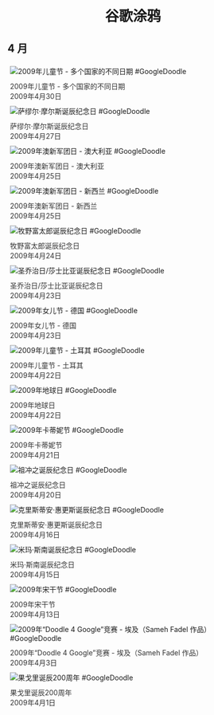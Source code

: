 
<h1 align="center"> 谷歌涂鸦 </h1>




## 4 月

<div class="image">


<img src="//www.google.com/logos/2009/childrensday09-hp.gif" alt="2009年儿童节 - 多个国家的不同日期 #GoogleDoodle" style="margin: 5px"/>
<div class="info" style="font-size: 14px; color:#333333; margin:5px"><div class="title">2009年儿童节 - 多个国家的不同日期</div><div class="date">2009年4月30日</div></div>

<img src="https://lh3.googleusercontent.com/1ODHLcTnZzkl75NQnKVA2YpsG0bhJfDXFkaCBgqbaeW9HEVQ4Z16lSPuDYdM9lUR_NZOnx6vdgLdP-n1mrhGAtLhDwjQv4J0AI-B8xam=s660" alt="萨缪尔·摩尔斯诞辰纪念日 #GoogleDoodle" style="margin: 5px"/>
<div class="info" style="font-size: 14px; color:#333333; margin:5px"><div class="title">萨缪尔·摩尔斯诞辰纪念日</div><div class="date">2009年4月27日</div></div>

<img src="//www.google.com/logos/2009/anzacday09au.gif" alt="2009年澳新军团日 - 澳大利亚 #GoogleDoodle" style="margin: 5px"/>
<div class="info" style="font-size: 14px; color:#333333; margin:5px"><div class="title">2009年澳新军团日 - 澳大利亚</div><div class="date">2009年4月25日</div></div>

<img src="//www.google.com/logos/2009/anzacday09nz.gif" alt="2009年澳新军团日 - 新西兰 #GoogleDoodle" style="margin: 5px"/>
<div class="info" style="font-size: 14px; color:#333333; margin:5px"><div class="title">2009年澳新军团日 - 新西兰</div><div class="date">2009年4月25日</div></div>

<img src="https://lh3.googleusercontent.com/l3nx-X9yXtgzFu8c0ADHJYl8V1eulYU9a0tm5jUECbU_f9ZsqBx9u2NSpwjKb76kPMKtU5hLBspIoydFIuhgZi0x3Ddyumyf3fZfAvt7=s660" alt="牧野富太郎诞辰纪念日 #GoogleDoodle" style="margin: 5px"/>
<div class="info" style="font-size: 14px; color:#333333; margin:5px"><div class="title">牧野富太郎诞辰纪念日</div><div class="date">2009年4月24日</div></div>

<img src="https://lh3.googleusercontent.com/7hstKpulhnGmaELiwlIxfDWzaMOkBEsb8FLUfxSrFB-9MBNJxy-EYZwVCfpMtIny6wb2rjJCHgX7Ulb_4OofyJC9p6kWI8OD1YaUJ16T=s660" alt="圣乔治日/莎士比亚诞辰纪念日 #GoogleDoodle" style="margin: 5px"/>
<div class="info" style="font-size: 14px; color:#333333; margin:5px"><div class="title">圣乔治日/莎士比亚诞辰纪念日</div><div class="date">2009年4月23日</div></div>

<img src="https://lh3.googleusercontent.com/0n2OUlNql9ME94q5H6WSATy1-JJlkYLJ2GzG9vAYlFtUNXKuN5wMFE2w9mXCQ-Jz1Wp0SF05Qtr2eoYFCPYHnY7OWFSOSuqjDSmcEpmYyg=s660" alt="2009年女儿节 - 德国 #GoogleDoodle" style="margin: 5px"/>
<div class="info" style="font-size: 14px; color:#333333; margin:5px"><div class="title">2009年女儿节 - 德国</div><div class="date">2009年4月23日</div></div>

<img src="//www.google.com/logos/2009/childrensday_tr09.gif" alt="2009年儿童节 - 土耳其 #GoogleDoodle" style="margin: 5px"/>
<div class="info" style="font-size: 14px; color:#333333; margin:5px"><div class="title">2009年儿童节 - 土耳其</div><div class="date">2009年4月22日</div></div>

<img src="https://lh3.googleusercontent.com/MFt2PHrNcIJEuwLpQLf32bcywaqHyMR1LHgj88jeekdgyABcNbscw_n7bE0PKgeoDdlH3g01hxBP_TmcWVuVlc6Bnk2ziTyWBw6AuBj9=s660" alt="2009年地球日 #GoogleDoodle" style="margin: 5px"/>
<div class="info" style="font-size: 14px; color:#333333; margin:5px"><div class="title">2009年地球日</div><div class="date">2009年4月22日</div></div>

<img src="https://lh3.googleusercontent.com/1qrATLxzNpukI597VjTtWJ7zsEIszmWzfMgcGrC_LSid-tB-XPK_KzAbHmfIuz-SOnMsllTr0tnB2UDgfIU0Sn1v4xW9QWMAMYyYEgY=s660" alt="2009年卡蒂妮节 #GoogleDoodle" style="margin: 5px"/>
<div class="info" style="font-size: 14px; color:#333333; margin:5px"><div class="title">2009年卡蒂妮节</div><div class="date">2009年4月21日</div></div>

<img src="//www.google.com/logos/2009/chongzhi09.gif" alt="祖冲之诞辰纪念日 #GoogleDoodle" style="margin: 5px"/>
<div class="info" style="font-size: 14px; color:#333333; margin:5px"><div class="title">祖冲之诞辰纪念日</div><div class="date">2009年4月20日</div></div>

<img src="https://lh3.googleusercontent.com/D60V8439d-2EbcPl7uwZEnaPV1tA_ujXhcqZgfzlleTlwYz7w6WGzEfpojwTfxaeLgfFsF44KJ_6YaYI3OVS1jMr6dhm7hqR3nifrrHd=s660" alt="克里斯蒂安·惠更斯诞辰纪念日 #GoogleDoodle" style="margin: 5px"/>
<div class="info" style="font-size: 14px; color:#333333; margin:5px"><div class="title">克里斯蒂安·惠更斯诞辰纪念日</div><div class="date">2009年4月16日</div></div>

<img src="https://lh3.googleusercontent.com/2MZJUD_WeusoAeFIDXqSpphj0i9W56ggIFFCeE6Dhh180nasJ0GyYYRwcRNNQ2n9QzHeLBv13YQEH2rTuSuWrRh7QHyBkUj1mDwxoKli=s660" alt="米玛·斯南诞辰纪念日 #GoogleDoodle" style="margin: 5px"/>
<div class="info" style="font-size: 14px; color:#333333; margin:5px"><div class="title">米玛·斯南诞辰纪念日</div><div class="date">2009年4月15日</div></div>

<img src="https://lh3.googleusercontent.com/ApzcY45urGG_ch9eRjgCx8amLJXID9j4FrQMFpZPJ_C6ClpQnxc-ePqZ_YiXtgcMt2yfU2Ce7JfZRbnxjjqzv_zSdd6HemfVTBMSub3S=s660" alt="2009年宋干节 #GoogleDoodle" style="margin: 5px"/>
<div class="info" style="font-size: 14px; color:#333333; margin:5px"><div class="title">2009年宋干节</div><div class="date">2009年4月13日</div></div>

<img src="//www.google.com/logos/2009/eg_doodle4google09.gif" alt="2009年“Doodle 4 Google”竞赛 - 埃及（Sameh Fadel 作品） #GoogleDoodle" style="margin: 5px"/>
<div class="info" style="font-size: 14px; color:#333333; margin:5px"><div class="title">2009年“Doodle 4 Google”竞赛 - 埃及（Sameh Fadel 作品）</div><div class="date">2009年4月3日</div></div>

<img src="https://lh3.googleusercontent.com/JGc7kg4hx497Jc9L-vBmJicRUQF1rLxZKHYaRnHMkaXBOAOSJR9Cw-3p6QC9iUwsvs5oNb5lpSS4XVqUOTVZjIaKdwaCngCIY6Z9EOI=s660" alt="果戈里诞辰200周年 #GoogleDoodle" style="margin: 5px"/>
<div class="info" style="font-size: 14px; color:#333333; margin:5px"><div class="title">果戈里诞辰200周年</div><div class="date">2009年4月1日</div></div>

</div>








